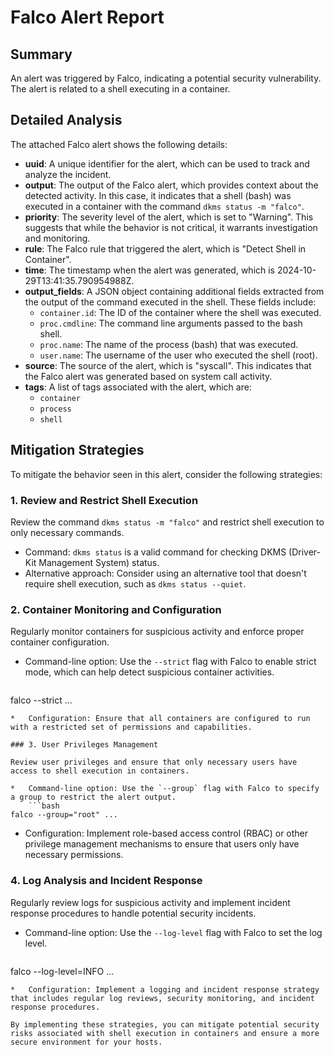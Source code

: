 **Falco Alert Report**
========================

**Summary**
------------

An alert was triggered by Falco, indicating a potential security vulnerability. The alert is related to a shell executing in a container.

**Detailed Analysis**
---------------------

The attached Falco alert shows the following details:

*   **uuid**: A unique identifier for the alert, which can be used to track and analyze the incident.
*   **output**: The output of the Falco alert, which provides context about the detected activity. In this case, it indicates that a shell (bash) was executed in a container with the command `dkms status -m "falco"`.
*   **priority**: The severity level of the alert, which is set to "Warning". This suggests that while the behavior is not critical, it warrants investigation and monitoring.
*   **rule**: The Falco rule that triggered the alert, which is "Detect Shell in Container".
*   **time**: The timestamp when the alert was generated, which is 2024-10-29T13:41:35.790954988Z.
*   **output_fields**: A JSON object containing additional fields extracted from the output of the command executed in the shell. These fields include:
    *   `container.id`: The ID of the container where the shell was executed.
    *   `proc.cmdline`: The command line arguments passed to the bash shell.
    *   `proc.name`: The name of the process (bash) that was executed.
    *   `user.name`: The username of the user who executed the shell (root).
*   **source**: The source of the alert, which is "syscall". This indicates that the Falco alert was generated based on system call activity.
*   **tags**: A list of tags associated with the alert, which are:
    *   `container`
    *   `process`
    *   `shell`

**Mitigation Strategies**
-------------------------

To mitigate the behavior seen in this alert, consider the following strategies:

### 1. Review and Restrict Shell Execution

Review the command `dkms status -m "falco"` and restrict shell execution to only necessary commands.

*   Command: `dkms status` is a valid command for checking DKMS (Driver-Kit Management System) status.
*   Alternative approach: Consider using an alternative tool that doesn't require shell execution, such as `dkms status --quiet`.

### 2. Container Monitoring and Configuration

Regularly monitor containers for suspicious activity and enforce proper container configuration.

*   Command-line option: Use the `--strict` flag with Falco to enable strict mode, which can help detect suspicious container activities.
    ```bash
falco --strict ...
```
*   Configuration: Ensure that all containers are configured to run with a restricted set of permissions and capabilities.

### 3. User Privileges Management

Review user privileges and ensure that only necessary users have access to shell execution in containers.

*   Command-line option: Use the `--group` flag with Falco to specify a group to restrict the alert output.
    ```bash
falco --group="root" ...
```
*   Configuration: Implement role-based access control (RBAC) or other privilege management mechanisms to ensure that users only have necessary permissions.

### 4. Log Analysis and Incident Response

Regularly review logs for suspicious activity and implement incident response procedures to handle potential security incidents.

*   Command-line option: Use the `--log-level` flag with Falco to set the log level.
    ```bash
falco --log-level=INFO ...
```
*   Configuration: Implement a logging and incident response strategy that includes regular log reviews, security monitoring, and incident response procedures.

By implementing these strategies, you can mitigate potential security risks associated with shell execution in containers and ensure a more secure environment for your hosts.